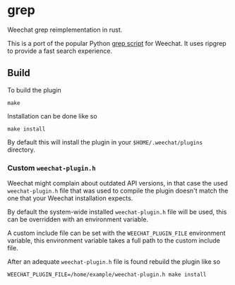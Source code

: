 # grep

Weechat grep reimplementation in rust.

This is a port of the popular Python [grep script] for Weechat. It uses ripgrep
to provide a fast search experience.

## Build

To build the plugin
```
make
```

Installation can be done like so

```
make install
```

By default this will install the plugin in your `$HOME/.weechat/plugins` directory.

### Custom `weechat-plugin.h`

Weechat might complain about outdated API versions, in that case the used
`weechat-plugin.h` file that was used to compile the plugin doesn't match the
one that your Weechat installation expects.

By default the system-wide installed `weechat-plugin.h` file will be used, this
can be overridden with an environment variable.

A custom include file can be set with the `WEECHAT_PLUGIN_FILE` environment
variable, this environment variable takes a full path to the custom include
file.

After an adequate `weechat-plugin.h` file is found rebuild the plugin like so

```
WEECHAT_PLUGIN_FILE=/home/example/weechat-plugin.h make install
```

[grep script]: https://weechat.org/scripts/source/grep.py.html/
